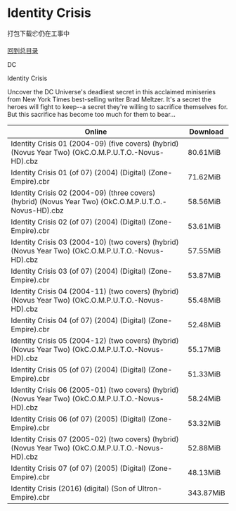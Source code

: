 # Identity Crisis

打包下载📦仍在工事中

[回到总目录](/Catalogs.md)

DC

Identity Crisis

Uncover the DC Universe's deadliest secret in this acclaimed miniseries from New York Times best-selling writer Brad Meltzer. It's a secret the heroes will fight to keep--a secret they're willing to sacrifice themselves for. But this sacrifice has become too much for them to bear...





Online | Download
--- | ---
Identity Crisis 01 (2004-09) (five covers) (hybrid) (Novus Year Two) (OkC.O.M.P.U.T.O.-Novus-HD).cbz | 80.61MiB
Identity Crisis 01 (of 07) (2004) (Digital) (Zone-Empire).cbr | 71.62MiB
Identity Crisis 02 (2004-09) (three covers) (hybrid) (Novus Year Two) (OkC.O.M.P.U.T.O.-Novus-HD).cbz | 58.56MiB
Identity Crisis 02 (of 07) (2004) (Digital) (Zone-Empire).cbr | 53.61MiB
Identity Crisis 03 (2004-10) (two covers) (hybrid) (Novus Year Two) (OkC.O.M.P.U.T.O.-Novus-HD).cbz | 57.55MiB
Identity Crisis 03 (of 07) (2004) (Digital) (Zone-Empire).cbr | 53.87MiB
Identity Crisis 04 (2004-11) (two covers) (hybrid) (Novus Year Two) (OkC.O.M.P.U.T.O.-Novus-HD).cbz | 55.48MiB
Identity Crisis 04 (of 07) (2004) (Digital) (Zone-Empire).cbr | 52.48MiB
Identity Crisis 05 (2004-12) (two covers) (hybrid) (Novus Year Two) (OkC.O.M.P.U.T.O.-Novus-HD).cbz | 55.17MiB
Identity Crisis 05 (of 07) (2004) (Digital) (Zone-Empire).cbr | 51.33MiB
Identity Crisis 06 (2005-01) (two covers) (hybrid) (Novus Year Two) (OkC.O.M.P.U.T.O.-Novus-HD).cbz | 58.24MiB
Identity Crisis 06 (of 07) (2005) (Digital) (Zone-Empire).cbr | 53.32MiB
Identity Crisis 07 (2005-02) (two covers) (hybrid) (Novus Year Two) (OkC.O.M.P.U.T.O.-Novus-HD).cbz | 52.88MiB
Identity Crisis 07 (of 07) (2005) (Digital) (Zone-Empire).cbr | 48.13MiB
Identity Crisis (2016) (digital) (Son of Ultron-Empire).cbr | 343.87MiB